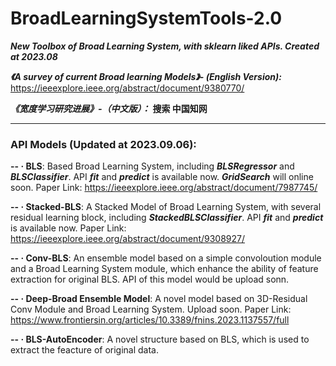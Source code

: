 # BroadLearningSystemTools-2.0



***New Toolbox of Broad Learning System, with sklearn liked APIs. Created at 2023.08***

***《A survey of current Broad learning Models》- (English Version):*** https://ieeexplore.ieee.org/abstract/document/9380770/

***《宽度学习研究进展》-（中文版）：*** **搜索 中国知网**

---

### API Models (Updated at 2023.09.06):

**-- · BLS**: Based Broad Learning System, including ***BLSRegressor*** and ***BLSClassifier***. API ***fit*** and ***predict*** is available now. ***GridSearch*** will online soon. Paper Link: https://ieeexplore.ieee.org/abstract/document/7987745/

**-- · Stacked-BLS**: A Stacked Model of Broad Learning System, with several residual learning block, including ***StackedBLSClassifier***. API ***fit*** and ***predict*** is available now. Paper Link: https://ieeexplore.ieee.org/abstract/document/9308927/

**-- · Conv-BLS**: An ensemble model based on a simple convoloution module and a Broad Learning System module, which enhance the ability of feature extraction for original BLS. API of this model would be upload sonn.

**-- · Deep-Broad Ensemble Model**: A novel model based on 3D-Residual Conv Module and Broad Learning System. Upload soon. Paper Link: https://www.frontiersin.org/articles/10.3389/fnins.2023.1137557/full

**-- · BLS-AutoEncoder**: A novel structure based on BLS, which is used to extract the feacture of original data.
